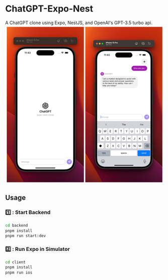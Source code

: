 # ChatGPT-Expo-Nest

A ChatGPT clone using Expo, NestJS, and OpenAI's GPT-3.5 turbo api.
![screenshot](./screenshot.JPEG)

## Usage

### 1️⃣ : Start Backend

```bash
cd backend
pnpm install
pnpm run start:dev
```

### 2️⃣ : Run Expo in Simulator

```bash
cd client
pnpm install
pnpm run ios
```
